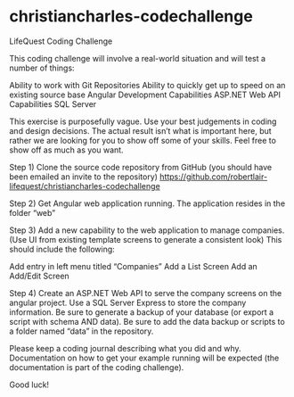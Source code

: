 # christiancharles-codechallenge

LifeQuest Coding Challenge

This coding challenge will involve a real-world situation and will test a number of things: 

Ability to work with Git Repositories
Ability to quickly get up to speed on an existing source base
Angular Development Capabilities
ASP.NET Web API Capabilities
SQL Server

This exercise is purposefully vague.  Use your best judgements in coding and design decisions.  The actual result isn’t what is important here, but rather we are looking for you to show off some of your skills.  Feel free to show off as much as you want.   

Step 1) Clone the source code repository from GitHub (you should have been emailed an invite to the repository)  https://github.com/robertlair-lifequest/christiancharles-codechallenge

Step 2) Get Angular web application running.  The application resides in the folder “web”

Step 3) Add a new capability to the web application to manage companies.  (Use UI from existing template screens to generate a consistent look)  This should include the following: 

Add entry in left menu titled “Companies”
Add a List Screen
Add an Add/Edit Screen

Step 4) Create an ASP.NET Web API to serve the company screens on the angular project.  Use a SQL Server Express to store the company information.  Be sure to generate a backup of your database (or export a script with schema AND data).  Be sure to add the data backup or scripts to a folder named “data” in the repository. 

Please keep a coding journal describing what you did and why.  Documentation on how to get your example running will be expected (the documentation is part of the coding challenge).  

Good luck!

